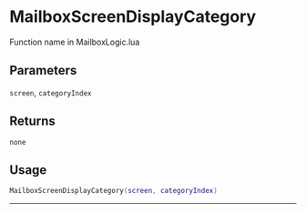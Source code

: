 # MailboxScreenDisplayCategory
Function name in MailboxLogic.lua
## Parameters
`screen`, `categoryIndex`
## Returns
`none`
## Usage
```lua
MailboxScreenDisplayCategory(screen, categoryIndex)
```
---
